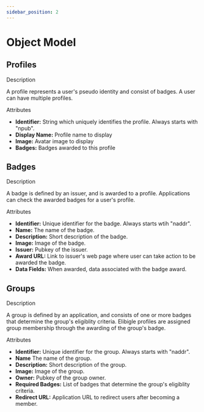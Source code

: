 ```yaml
---
sidebar_position: 2
---
```


# Object Model

## Profiles

Description

A profile represents a user's pseudo identity and consist of badges. A user can have multiple profiles.

Attributes

- **Identifier:** String which uniquely identifies the profile. Always starts with "npub".
- **Display Name:** Profile name to display
- **Image:** Avatar image to display
- **Badges:** Badges awarded to this profile

## Badges

Description

A badge is defined by an issuer, and is awarded to a profile. Applications can check the awarded badges for a user's profile.

Attributes

- **Identifier:** Unique identifier for the badge. Always starts wtih "naddr".
- **Name:** The name of the badge.
- **Description:** Short description of the badge.
- **Image:** Image of the badge.
- **Issuer:** Pubkey of the issuer.
- **Award URL:** Link to issuer's web page where user can take action to be awarded the badge.
- **Data Fields:** When awarded, data associated with the badge award.

## Groups

Description

A group is defined by an application, and consists of one or more badges that determine the group's eligiblity criteria. Elibigle profiles are assigned group membership through the awarding of the group's badge.

Attributes

- **Identifier:** Unique identifier for the group. Always starts with "naddr".
- **Name** The name of the group.
- **Description:** Short description of the group.
- **Image:** Image of the group.
- **Owner:** Pubkey of the group owner.
- **Required Badges:** List of badges that determine the group's eligiblity criteria.
- **Redirect URL:** Application URL to redirect users after becoming a member.
